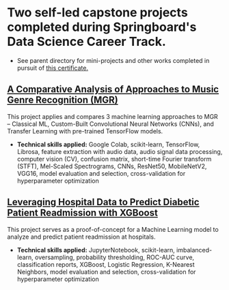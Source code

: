 # Two self-led capstone projects completed during Springboard's Data Science Career Track.
- See parent directory for mini-projects and other works completed in pursuit of [this certificate.](https://www.credential.net/b2b699dc-9635-4bbd-b853-fa3dc2196ca9#gs.u0i0tv)

## [A Comparative Analysis of Approaches to Music Genre Recognition (MGR)](https://github.com/kstoudt/Springboard/tree/main/Portfolio_Projects/Music_Genre_Recognition_Comparative_Analysis)

This project applies and compares 3 machine learning approaches to MGR – Classical ML, Custom-Built Convolutional Neural Networks (CNNs), and Transfer Learning with pre-trained TensorFlow models.

- **Technical skills applied:** Google Colab, scikit-learn, TensorFlow, Librosa, feature extraction with audio data, audio signal data processing, computer vision (CV), confusion matrix, short-time Fourier transform (STFT), Mel-Scaled Spectrograms, CNNs, ResNet50, MobileNetV2, VGG16, model evaluation and selection, cross-validation for hyperparameter optimization

## [Leveraging Hospital Data to Predict Diabetic Patient Readmission with XGBoost](https://github.com/kstoudt/Springboard/tree/main/Portfolio_Projects/Predicting_Diabetic_Patient_Readmission)

This project serves as a proof-of-concept for a Machine Learning model to analyze and predict patient readmission at hospitals.

- **Technical skills applied:** JupyterNotebook, scikit-learn, imbalanced-learn, oversampling, probability thresholding, ROC-AUC curve, classification reports, XGBoost, Logistic Regression, K-Nearest Neighbors, model evaluation and selection, cross-validation for hyperparameter optimization
